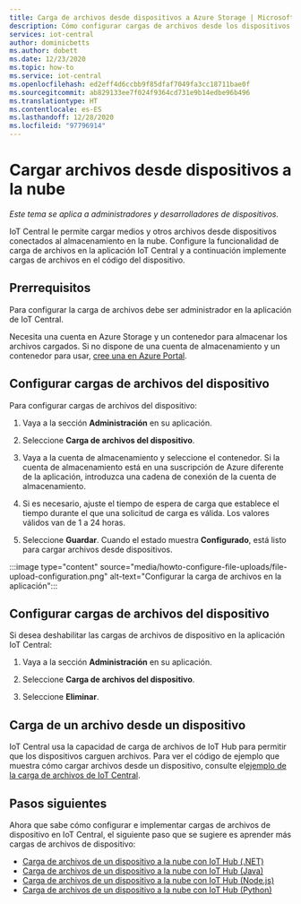 ```yaml
---
title: Carga de archivos desde dispositivos a Azure Storage | Microsoft Docs
description: Cómo configurar cargas de archivos desde los dispositivos a la nube. Después de configurar las cargas de archivos, implemente cargas de archivos a sus dispositivos.
services: iot-central
author: dominicbetts
ms.author: dobett
ms.date: 12/23/2020
ms.topic: how-to
ms.service: iot-central
ms.openlocfilehash: ed2eff4d6ccbb9f85dfaf7049fa3cc18711bae0f
ms.sourcegitcommit: ab829133ee7f024f9364cd731e9b14edbe96b496
ms.translationtype: HT
ms.contentlocale: es-ES
ms.lasthandoff: 12/28/2020
ms.locfileid: "97796914"
---
```

# <a name="upload-files-from-your-devices-to-the-cloud"></a>Cargar archivos desde dispositivos a la nube

*Este tema se aplica a administradores y desarrolladores de dispositivos.*

IoT Central le permite cargar medios y otros archivos desde dispositivos conectados al almacenamiento en la nube. Configure la funcionalidad de carga de archivos en la aplicación IoT Central y a continuación implemente cargas de archivos en el código del dispositivo.

## <a name="prerequisites"></a>Prerrequisitos

Para configurar la carga de archivos debe ser administrador en la aplicación de IoT Central.

Necesita una cuenta en Azure Storage y un contenedor para almacenar los archivos cargados. Si no dispone de una cuenta de almacenamiento y un contenedor para usar, [cree una en Azure Portal](https://ms.portal.azure.com/#create/Microsoft.StorageAccount-ARM).

## <a name="configure-device-file-uploads"></a>Configurar cargas de archivos del dispositivo

Para configurar cargas de archivos del dispositivo:

1. Vaya a la sección **Administración** en su aplicación.

1. Seleccione **Carga de archivos del dispositivo**.

1. Vaya a la cuenta de almacenamiento y seleccione el contenedor. Si la cuenta de almacenamiento está en una suscripción de Azure diferente de la aplicación, introduzca una cadena de conexión de la cuenta de almacenamiento.

1. Si es necesario, ajuste el tiempo de espera de carga que establece el tiempo durante el que una solicitud de carga es válida. Los valores válidos van de 1 a 24 horas.

1. Seleccione **Guardar**. Cuando el estado muestra **Configurado**, está listo para cargar archivos desde dispositivos.

:::image type="content" source="media/howto-configure-file-uploads/file-upload-configuration.png" alt-text="Configurar la carga de archivos en la aplicación":::

## <a name="disable-device-file-uploads"></a>Configurar cargas de archivos del dispositivo

Si desea deshabilitar las cargas de archivos de dispositivo en la aplicación IoT Central:

1. Vaya a la sección **Administración** en su aplicación.

1. Seleccione **Carga de archivos del dispositivo**.

1. Seleccione **Eliminar**.

## <a name="upload-a-file-from-a-device"></a>Carga de un archivo desde un dispositivo

IoT Central usa la capacidad de carga de archivos de IoT Hub para permitir que los dispositivos carguen archivos. Para ver el código de ejemplo que muestra cómo cargar archivos desde un dispositivo, consulte el[ejemplo de la carga de archivos de IoT Central](/samples/iot-for-all/iotc-file-upload-device/iotc-file-upload-device/).

## <a name="next-steps"></a>Pasos siguientes

Ahora que sabe cómo configurar e implementar cargas de archivos de dispositivo en IoT Central, el siguiente paso que se sugiere es aprender más cargas de archivos de dispositivo:

- [Carga de archivos de un dispositivo a la nube con IoT Hub (.NET)](../../iot-hub/iot-hub-csharp-csharp-file-upload.md)
- [Carga de archivos de un dispositivo a la nube con IoT Hub (Java)](../../iot-hub/iot-hub-java-java-file-upload.md)
- [Carga de archivos de un dispositivo a la nube con IoT Hub (Node.js)](../../iot-hub/iot-hub-node-node-file-upload.md)
- [Carga de archivos de un dispositivo a la nube con IoT Hub (Python)](../../iot-hub/iot-hub-python-python-file-upload.md)